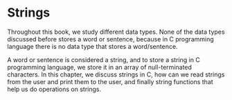 # Strings

Throughout this book, we study different data types. None of the data types discussed before stores a word or sentence, because in C programming language there is no data type that stores a word/sentence. 

A word or sentence is considered a string, and to store a string in C programming language, we store it in an array of null-terminated characters. In this chapter, we discuss strings in C, how can we read strings from the user and print them to the user, and finally string functions that help us do operations on strings. 